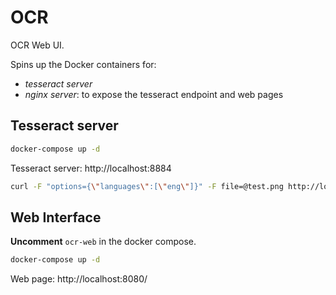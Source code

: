 # OCR

OCR Web UI. 

Spins up the Docker containers for:
- *tesseract server*
- *nginx server*: to expose the tesseract endpoint and web pages

## Tesseract server

```bash
docker-compose up -d
```

Tesseract server: http://localhost:8884

```bash
curl -F "options={\"languages\":[\"eng\"]}" -F file=@test.png http://localhost:8884/tesseract
```

## Web Interface

**Uncomment** `ocr-web` in the docker compose.

```bash
docker-compose up -d
```

Web page: http://localhost:8080/
